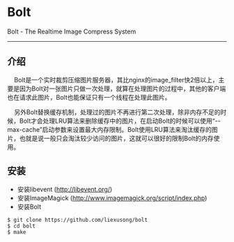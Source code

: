 Bolt
====
Bolt - The Realtime Image Compress System
<hr />

介绍
----
&nbsp;&nbsp;&nbsp;&nbsp;Bolt是一个实时裁剪压缩图片服务器，其比nginx的image_filter快2倍以上，主要是因为Bolt对一张图片只做一次处理，就算在处理图片的过程中，其他的客户端也在请求此图片，Bolt也能保证只有一个线程在处理此图片。<br />

&nbsp;&nbsp;&nbsp;&nbsp;另外Bolt替换缓存机制，处理过的图片不再进行第二次处理，除非内存不足的时候，Bolt才会处理LRU算法来删除缓存中的图片，在启动Bolt的时候可以使用“--max-cache”启动参数来设置最大内存限制。Bolt使用LRU算法来淘汰缓存的图片，也就是说一般只会淘汰较少访问的图片，这就可以很好的限制Bolt的内存使用。

安装
----
* 安装libevent (http://libevent.org/)
* 安装ImageMagick (http://www.imagemagick.org/script/index.php)
* 安装Bolt
```shell
$ git clone https://github.com/liexusong/bolt
$ cd bolt
$ make
```
